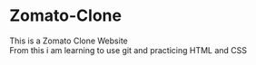 # Zomato-Clone
This is a Zomato Clone Website 
<br>
From this i am learning to use git and practicing HTML and CSS